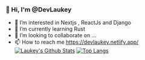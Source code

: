  ### 👋 Hi, I'm @DevLaukey
- 👀 I’m interested in Nextjs , ReactJs and Django
- 🌱 I’m currently learning Rust
- 💞️ I’m looking to collaborate on ...
- 📫 How to reach me https://devlaukey.netlify.app/
[![Laukey's Github Stats](https://github-readme-stats.vercel.app/api?username=DevLaukey&count_private=true&show_icons=true&theme=dracula)](https://github.com/anuraghazra/github-readme-stats)          [![Top Langs](https://github-readme-stats.vercel.app/api/top-langs/?username=DevLaukey&layout=compact&theme=dracula)](https://github.com/anuraghazra/github-readme-stats)

<!---
DevLaukey/DevLaukey is a ✨ special ✨ repository because its `README.md` (this file) appears on your GitHub profile.
You can click the Preview link to take a look at your changes.
--->

